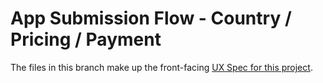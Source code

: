 App Submission Flow - Country / Pricing / Payment
=================================================

The files in this branch make up the front-facing [UX Spec for this project][1].

[1]: http://tsmuse.github.io/FirefoxMarketplaceDevPagesDesign